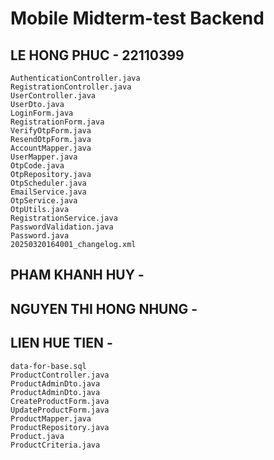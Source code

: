 # Mobile Midterm-test Backend

## LE HONG PHUC - 22110399

```
AuthenticationController.java
RegistrationController.java
UserController.java
UserDto.java
LoginForm.java
RegistrationForm.java
VerifyOtpForm.java
ResendOtpForm.java
AccountMapper.java
UserMapper.java
OtpCode.java
OtpRepository.java
OtpScheduler.java
EmailService.java
OtpService.java
OtpUtils.java
RegistrationService.java
PasswordValidation.java
Password.java
20250320164001_changelog.xml
```

## PHAM KHANH HUY - 

## NGUYEN THI HONG NHUNG - 

## LIEN HUE TIEN - 
```
data-for-base.sql
ProductController.java
ProductAdminDto.java
ProductAdminDto.java
CreateProductForm.java
UpdateProductForm.java
ProductMapper.java
ProductRepository.java
Product.java
ProductCriteria.java
```


